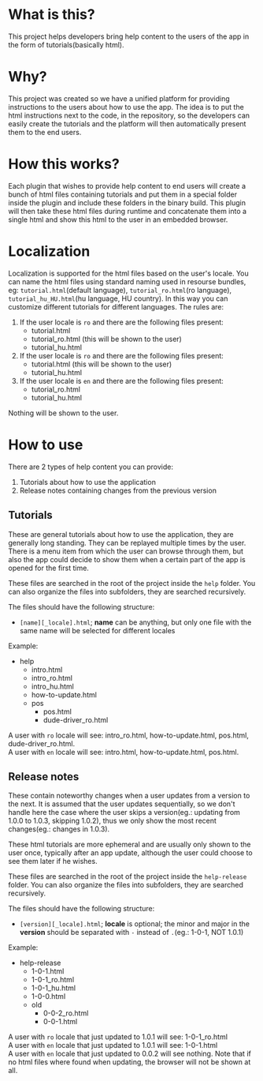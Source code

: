 # What is this?

This project helps developers bring help content to the users of the app in the form of tutorials(basically html).

# Why?

This project was created so we have a unified platform for providing instructions to the users about how to use the app. The idea is to put the html instructions next to the code, in the repository, so the developers can easily create the tutorials and the platform will then automatically present them to the end users.

# How this works?

Each plugin that wishes to provide help content to end users will create a bunch of html files containing tutorials and put them in a special folder inside the plugin and include these folders in the binary build. This plugin will then take these html files during runtime and concatenate them into a single html and show this html to the user in an embedded browser.

# Localization

Localization is supported for the html files based on the user's locale. You can name the html files using standard naming used in resourse bundles, eg: `tutorial.html`(default language), `tutorial_ro.html`(ro language), `tutorial_hu_HU.html`(hu language, HU country). In this way you can customize different tutorials for different languages. The rules are:

1. If the user locale is `ro` and there are the following files present:
    - tutorial.html
    - tutorial_ro.html (this will be shown to the user)
    - tutorial_hu.html
2. If the user locale is `ro` and there are the following files present:
    - tutorial.html (this will be shown to the user)
    - tutorial_hu.html
3. If the user locale is `en` and there are the following files present:
    - tutorial_ro.html
    - tutorial_hu.html
    
Nothing will be shown to the user.

# How to use

There are 2 types of help content you can provide:

1. Tutorials about how to use the application
2. Release notes containing changes from the previous version

## Tutorials

These are general tutorials about how to use the application, they are generally long standing. They can be replayed multiple times by the user. There is a menu item from which the user can browse through them, but also the app could decide to show them when a certain part of the app is opened for the first time.

These files are searched in the root of the project inside the `help` folder. You can also organize the files into subfolders, they are searched recursively.

The files should have the following structure:
- `[name][_locale].html`; **name** can be anything, but only one file with the same name will be selected for different locales

Example:
- help
    - intro.html
    - intro_ro.html
    - intro_hu.html
    - how-to-update.html
    - pos
        - pos.html
        - dude-driver_ro.html
        
A user with `ro` locale will see: intro_ro.html, how-to-update.html, pos.html, dude-driver_ro.html. <br>
A user with `en` locale will see: intro.html, how-to-update.html, pos.html.

## Release notes

These contain noteworthy changes when a user updates from a version to the next. It is assumed that the user updates sequentially, so we don't handle here the case where the user skips a version(eg.: updating from 1.0.0 to 1.0.3, skipping 1.0.2), thus we only show the most recent changes(eg.: changes in 1.0.3).

These html tutorials are more ephemeral and are usually only shown to the user once, typically after an app update, although the user could choose to see them later if he wishes.

These files are searched in the root of the project inside the `help-release` folder. You can also organize the files into subfolders, they are searched recursively.

The files should have the following structure:
- `[version][_locale].html`; **locale** is optional; the minor and major in the **version** should be separated with `-` instead of `.`(eg.: 1-0-1, NOT 1.0.1)

Example:
- help-release
    - 1-0-1.html
    - 1-0-1_ro.html
    - 1-0-1_hu.html
    - 1-0-0.html
    - old
        - 0-0-2_ro.html
        - 0-0-1.html
        
A user with `ro` locale that just updated to 1.0.1 will see: 1-0-1_ro.html <br>
A user with `en` locale that just updated to 1.0.1 will see: 1-0-1.html <br>
A user with `en` locale that just updated to 0.0.2 will see nothing. Note that if no html files where found when updating, the browser will not be shown at all.